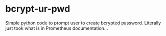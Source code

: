 # bcrypt-ur-pwd
Simple python code to prompt user to create bcrypted password. Literally just took what is in Prometheus documentation...
